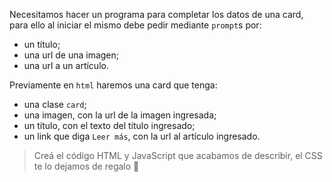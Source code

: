 Necesitamos hacer un programa para completar los datos de una card, para ello al iniciar el mismo debe pedir mediante `prompt`s por:

- un título;
- una url de una imagen;
- una url a un artículo.

Previamente en `html` haremos una card que tenga:

- una clase `card`;
- una imagen, con la url de la imagen ingresada;
- un título, con el texto del título ingresado;
- un link que diga `Leer más`, con la url al artículo ingresado.

> Creá el código HTML y JavaScript que acabamos de describir, el CSS te lo dejamos de regalo :gift: